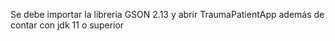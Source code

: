 Se debe importar la libreria GSON 2.13 y abrir TraumaPatientApp además de contar con jdk 11 o superior
